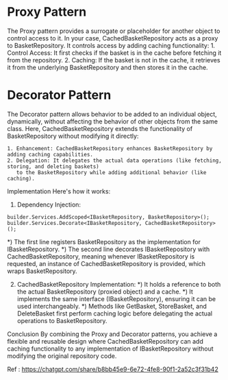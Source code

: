 ﻿# Proxy Pattern
The Proxy pattern provides a surrogate or placeholder for another object to control access to it. 
In your case, CachedBasketRepository acts as a proxy to BasketRepository. It controls access by adding caching functionality:
    1. Control Access: It first checks if the basket is in the cache before fetching it from the repository.
    2. Caching: If the basket is not in the cache, it retrieves it from the underlying BasketRepository and then stores it in the cache.

# Decorator Pattern
The Decorator pattern allows behavior to be added to an individual object, dynamically, without affecting the behavior of other objects from the same class. 
Here, CachedBasketRepository extends the functionality of BasketRepository without modifying it directly:

    1. Enhancement: CachedBasketRepository enhances BasketRepository by adding caching capabilities.
    2. Delegation: It delegates the actual data operations (like fetching, storing, and deleting baskets) 
       to the BasketRepository while adding additional behavior (like caching).

Implementation
Here's how it works:

1. Dependency Injection:

```
builder.Services.AddScoped<IBasketRepository, BasketRepository>();
builder.Services.Decorate<IBasketRepository, CachedBasketRepository>();
```

*) The first line registers BasketRepository as the implementation for IBasketRepository.
*) The second line decorates IBasketRepository with CachedBasketRepository, 
   meaning whenever IBasketRepository is requested, an instance of CachedBasketRepository is provided, which wraps BasketRepository.

2. CachedBasketRepository Implementation:
 *) It holds a reference to both the actual BasketRepository (proxied object) and a cache.
 *) It implements the same interface (IBasketRepository), ensuring it can be used interchangeably.
 *) Methods like GetBasket, StoreBasket, and DeleteBasket first perform caching logic before delegating the actual operations to BasketRepository.

 Conclusion
 By combining the Proxy and Decorator patterns, you achieve a flexible and reusable design where 
 CachedBasketRepository can add caching functionality to any implementation of 
 IBasketRepository without modifying the original repository code.

 Ref : https://chatgpt.com/share/b8bb45e9-6e72-4fe8-90f1-2a52c3f31b42